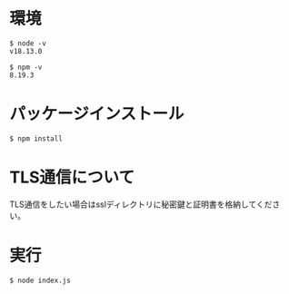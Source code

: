 # 環境
```
$ node -v
v18.13.0

$ npm -v
8.19.3
```

# パッケージインストール
```
$ npm install
```

# TLS通信について
TLS通信をしたい場合はsslディレクトリに秘密鍵と証明書を格納してください。


# 実行
```
$ node index.js 
```
